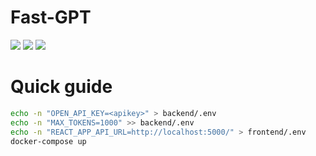 # Fast-GPT

![](https://img.shields.io/badge/Build%20with-Docker-blue)
![](https://img.shields.io/badge/Docker%20compose-Friendly-orange)
![](https://img.shields.io/badge/Python-FastAPI-brightgreen)

# Quick guide

```bash
echo -n "OPEN_API_KEY=<apikey>" > backend/.env
echo -n "MAX_TOKENS=1000" >> backend/.env
echo -n "REACT_APP_API_URL=http://localhost:5000/" > frontend/.env
docker-compose up
```
